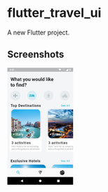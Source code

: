 # flutter_travel_ui

A new Flutter project.

## Screenshots

<img src="./screenshots/screen-2020-05-02_000001.png" alt="drawing" width="150"/>
